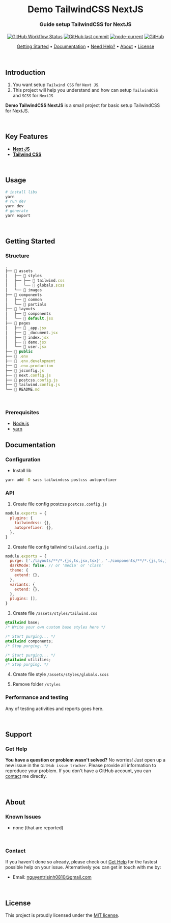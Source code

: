 # <h1 align="center" style="font-weight: bold; margin-top: 20px; margin-bottom: 20px;">Demo TailwindCSS NextJS</h1>
  
<h3 align="center" style="font-weight: bold; margin-top: 20px; margin-bottom: 20px;">Guide setup TailwindCSS for NextJS</h3>
  
<p align="center">
  <a href="https://github.com/nguyentrisinh/demo-nextjs-tailwindcss"><img alt="GitHub Workflow Status" src="https://img.shields.io/github/workflow/status/nguyentrisinh/demo-nextjs-tailwindcss/build"></a>
  <a href="#last-commit"><img alt="GitHub last commit" src="https://img.shields.io/github/last-commit/nguyentrisinh/demo-nextjs-tailwindcss"></a>
  <a href="#node-current"><img alt="node-current" src="https://img.shields.io/node/v/next"></a>
  <a href="#license"><img alt="GitHub" src="https://img.shields.io/github/license/nguyentrisinh/demo-nextjs-tailwindcss"></a>
</p>
  
<p align="center">
  <a href="#getting-started">Getting Started</a> •
  <a href="#documentation">Documentation</a> •
  <a href="#support">Need Help?</a> •
  <a href="#about">About</a> •
  <a href="#license">License</a>
</p>
  
<br/>

## Introduction

1. You want setup `Tailwind CSS` for `Next JS`.
2. This project will help you understand and how can setup `TailwindCSS` and `SCSS` for `NextJS`
  
**Demo TailwindCSS NextJS** is a small project for basic setup TailwindCSS for NextJS.

<br/>
  
## Key Features

- **[Next JS](https://nextjs.org/docs/getting-started)**
- **[Tailwind CSS](https://tailwindcss.com/)**

<br/>
  
## Usage

```sh
# install libs
yarn
# run dev
yarn dev
# generate
yarn export
```

<br/>
  
## Getting Started

### **Structure**

```js
.
├── 📁 assets
│   ├── 📁 styles
│   ├── ├── 📝 tailwind.css
│   │   └── 📝 globals.scss
│   └── 📁 images
├── 📁 components
│   ├── 📁 common
│   └── 📁 partials
├── 📁 layouts
│   ├── 📁 components
│   └── 📝 default.jsx
├── 📁 pages
│   ├── 📝 _app.jsx
│   ├── 📝 _document.jsx
│   ├── 📝 index.jsx
│   ├── 📝 demo.jsx
│   └── 📝 user.jsx
├── 📁 public
├── 📝 .env
├── 📝 .env.development
├── 📝 .env.production
├── 📝 jsconfig.js
├── 📝 next.config.js
├── 📝 postcss.config.js
├── 📝 tailwind.config.js
└── 📝 README.md
```

<br/>

### **Prerequisites**

- [Node.js](https://nodejs.org/en)
- [yarn](https://yarnpkg.com/getting-started/install)
  
## Documentation

### **Configuration**

- Install lib

```bash
yarn add -D sass tailwindcss postcss autoprefixer
```

### **API**

1. Create file config postcss `postcss.config.js`

  ```js
  module.exports = {
    plugins: {
      tailwindcss: {},
      autoprefixer: {},
    },
  }
  ```

2. Create file config tailwind `tailwind.config.js`

  ```js
  module.exports = {
    purge: ['./layouts/**/*.{js,ts,jsx,tsx}', './components/**/*.{js,ts,jsx,tsx}', './pages/**/*.{js,ts,jsx,tsx}'],
    darkMode: false, // or 'media' or 'class'
    theme: {
      extend: {},
    },
    variants: {
      extend: {},
    },
    plugins: [],
  }
  ```

3. Create file `/assets/styles/tailwind.css`

  ```css
  @tailwind base;
  /* Write your own custom base styles here */

  /* Start purging... */
  @tailwind components;
  /* Stop purging. */

  /* Start purging... */
  @tailwind utilities;
  /* Stop purging. */
  ```

4. Create file style `/assets/styles/globals.scss`

5. Remove folder `/styles`

### **Performance and testing**

Any of testing activities and reports goes here.

<br/>

## Support
  
### **Get Help**
  
**You have a question or problem wasn't solved?** No worries! Just open up a new issue in the `GitHub issue tracker`. Please provide all information to reproduce your problem. If you don't have a GitHub account, you can [contact](#contact) me directly.
  
<br/>
  
## About

### **Known Issues**
  
 - none (that are reported)

<br/>
  
### **Contact**
  
If you haven't done so already, please check out [Get Help](#get-help) for the fastest possible help on your issue. Alternatively you can get in touch with me by:

- Email: nguyentrisinh0810@gmail.com
  
<br/>

## License

This project is proudly licensed under the [MIT license][git-license].

<!-- LINKS -->
<!-- in-line references: websites -->
[sinhnt.com]:https://sinhnt.com
[react-bootstrap]:https://react-bootstrap.github.io/

<!-- in-line references to github -->

[git-profile]:https://github.com/nguyentrisinh
[git-readme]:README.md
[git-license]:LICENSE.md